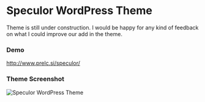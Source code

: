 Speculor WordPress Theme
===

Theme is still under construction. I would be happy for any kind of feedback on what I could improve our add in the theme.

### Demo

http://www.prelc.si/speculor/

### Theme Screenshot

![Speculor WordPress Theme](http://i.imgur.com/Zu1fece.jpg)
